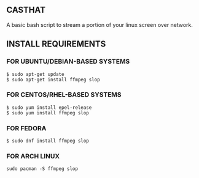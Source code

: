 ## CASTHAT

A basic bash script to stream a portion of your linux screen over network.

## INSTALL REQUIREMENTS

### FOR UBUNTU/DEBIAN-BASED SYSTEMS

```console
$ sudo apt-get update
$ sudo apt-get install ffmpeg slop
```

### FOR CENTOS/RHEL-BASED SYSTEMS

```console
$ sudo yum install epel-release
$ sudo yum install ffmpeg slop
```

### FOR FEDORA

```console
$ sudo dnf install ffmpeg slop
```

### FOR ARCH LINUX

```console
sudo pacman -S ffmpeg slop
```
